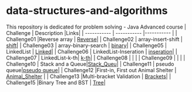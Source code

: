 # data-structures-and-algorithms

This repository is dedicated for problem solving - Java Advanced course
| Challenge | Description |Links|
| ----------- | ----------- |----------- |
| Challenge01 |Reverse array  | [Reverse](https://github.com/rawziNael/data-structures-and-algorithms/tree/main/array-reverse)|
| Challenge02 | array-insert-shift | [shift](https://github.com/rawziNael/data-structures-and-algorithms/tree/main/array-insert-shift)|
| Challenge03 | array-binary-search | [binary](https://github.com/rawziNael/data-structures-and-algorithms/tree/main/array-binary-search)|
| Challenge05 | LinkedList | [Linked](https://github.com/rawziNael/data-structures-and-algorithms/tree/main/linked-list)|
| Challenge06 | LinkedList-Inseration | [inseration](https://github.com/rawziNael/data-structures-and-algorithms/tree/linked-list-insertions/linked-list/app)|
| Challenge07 | LinkedList-k-th| [k-th](https://github.com/rawziNael/data-structures-and-algorithms/tree/linked-list-kth/linked-list/app/src)|
| Challenge08 | | |
| Challenge09 | | |
| Challenge10 | Stack and a Queue|[Stack_Queu](https://github.com/rawziNael/data-structures-and-algorithms/blob/main/stack_queue/Read10.md)|
| Challenge11 | pseudo queue|[pseudo queue](https://github.com/rawziNael/data-structures-and-algorithms/blob/main/Read11.md)|
| Challenge12 |First-in, First out Animal Shelter | [Animal_Shelter](https://github.com/rawziNael/data-structures-and-algorithms/blob/main/Read12.md) |
| Challenge13 |Multi-bracket Validation | [Brackets](https://github.com/rawziNael/data-structures-and-algorithms/blob/main/stack_queue/Multi-bracket%20Validation.md)|
| Challenge15 |Binary Tree and BST | [Tree](https://github.com/rawziNael/data-structures-and-algorithms/blob/main/tree/Tree.md)|

